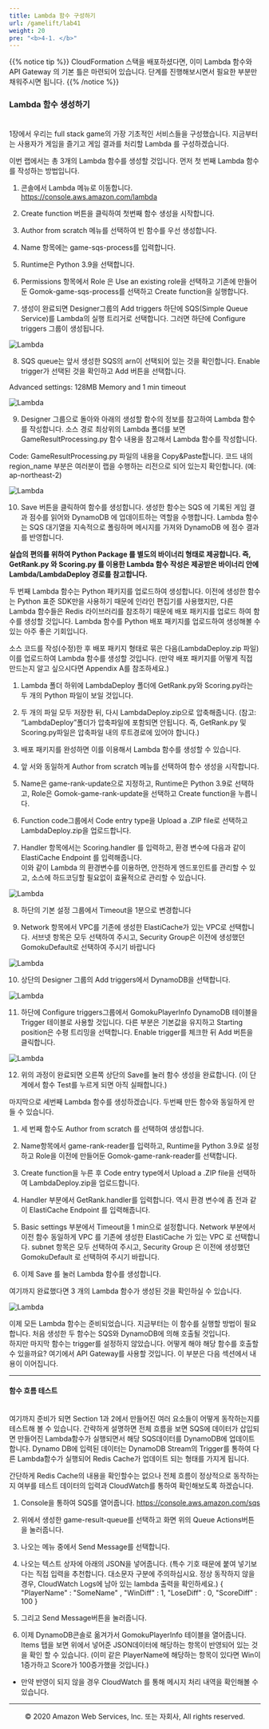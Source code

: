 ```yaml
---
title: Lambda 함수 구성하기
url: /gamelift/lab41
weight: 20
pre: "<b>4-1. </b>"
---
```



{{% notice tip %}}
CloudFormation 스택을 배포하셨다면, 이미 Lambda 함수와 API Gateway 의 기본 틀은 마련되어 있습니다. 단계를 진행해보시면서 필요한 부분만 채워주시면 됩니다.
{{% /notice %}}


### Lambda 함수 생성하기 <br/><br/>

1장에서 우리는 full stack game의 가장 기초적인 서비스들을 구성했습니다. 지금부터는 사용자가 게임을 즐기고 게임 결과를 처리할 Lambda 를 구성하겠습니다.

이번 랩에서는 총 3개의 Lambda 함수를 생성할 것입니다.
먼저 첫 번째 Lambda 함수를 작성하는 방법입니다.

1. 콘솔에서 Lambda 메뉴로 이동합니다. https://console.aws.amazon.com/lambda

2. Create function 버튼을 클릭하여 첫번째 함수 생성을 시작합니다.

3. Author from scratch 메뉴를 선택하여 빈 함수를 우선 생성합니다.

4. Name 항목에는 game-sqs-process를 입력합니다.

5. Runtime은 Python 3.9을 선택합니다.

6. Permissions 항목에서 Role 은 Use an existing role을 선택하고 기존에 만들어둔 Gomok-game-sqs-process를 선택하고 Create function을 실행합니다.

7. 생성이 완료되면 Designer그룹의 Add triggers 하단에 SQS(Simple Queue Service)를 Lambda의 실행 트리거로 선택합니다. 그러면 하단에 Configure triggers 그룹이 생성됩니다.

![Lambda](../../images/gamelift/lab41/Lambda-1.png)

8. SQS queue는 앞서 생성한 SQS의 arn이 선택되어 있는 것을 확인합니다. Enable trigger가 선택된 것을 확인하고 Add 버튼을 선택합니다.

Advanced settings: 128MB Memory and 1 min timeout

![Lambda](../../images/gamelift/lab41/Lambda-2.png)

9. Designer 그룹으로 돌아와 아래의 생성할 함수의 정보를 참고하여 Lambda 함수를 작성합니다. 소스 경로 최상위의 Lambda 폴더를 보면 GameResultProcessing.py 함수 내용을 참고해서 Lambda 함수를 작성합니다.

Code: GameResultProcessing.py 파일의 내용을 Copy&Paste합니다. 코드 내의 region_name 부분은 여러분이 랩을 수행하는 리전으로 되어 있는지 확인합니다. (예: ap-northeast-2)

![Lambda](../../images/gamelift/lab41/Lambda-3.png)

10. Save 버튼을 클릭하여 함수를 생성합니다. 생성한 함수는 SQS 에 기록된 게임 결과 점수를 읽어와 DynamoDB 에 업데이트하는 역할을 수행합니다. Lambda 함수는 SQS 대기열을 지속적으로 폴링하며 메시지를 가져와 DynamoDB 에 점수 결과를 반영합니다.

**실습의 편의를 위하여 Python Package 를 별도의 바이너리 형태로 제공합니다. 즉, GetRank.py 와 Scoring.py 를 이용한 Lambda 함수 작성은 제공받은 바이너리 안에 Lambda/LambdaDeploy 경로를 참고합니다.**

두 번째 Lambda 함수는 Python 패키지를 업로드하여 생성합니다.    이전에 생성한 함수는 Python 표준 SDK만을 사용하기 때문에 인라인 편집기를 사용했지만, 다른 Lambda 함수들은 Redis 라이브러리를 참조하기 때문에 배포 패키지를 업로드 하여 함수를 생성할 것입니다. Lambda 함수를 Python 배포 패키지를 업로드하여 생성해볼 수 있는 아주 좋은 기회입니다.

소스 코드를 작성(수정)한 후 배포 패키지 형태로 묶은 다음(LambdaDeploy.zip 파일) 이를 업로드하여 Lambda 함수를 생성할 것입니다. (만약 배포 패키지를 어떻게 직접 만드는지 알고 싶으시다면 Appendix A를 참조하세요.)

1. Lambda 폴더 하위에 LambdaDeploy 폴더에 GetRank.py와 Scoring.py라는 두 개의 Python 파일이 보일 것입니다.

2. 두 개의 파일 모두 저장한 뒤, 다시 LambdaDeploy.zip으로 압축해줍니다. (참고: “LambdaDeploy”폴더가 압축파일에 포함되면 안됩니다. 즉, GetRank.py 및 Scoring.py파일은 압축파일 내의 루트경로에 있어야 합니다.)

3. 배포 패키지를 완성하면 이를 이용해서 Lambda 함수를 생성할 수 있습니다.

4. 앞 서와 동일하게 Author from scratch 메뉴를 선택하여 함수 생성을 시작합니다.

5. Name은 game-rank-update으로 지정하고, Runtime은 Python 3.9로 선택하고, Role은 Gomok-game-rank-update을 선택하고 Create function을 누릅니다.

6. Function code그룹에서 Code entry type을 Upload a .ZIP file로 선택하고 LambdaDeploy.zip을 업로드합니다.

7. Handler 항목에서는 Scoring.handler 를 입력하고, 환경 변수에 다음과 같이 ElastiCache Endpoint 를 입력해줍니다.    
이와 같이 Lambda 의 환경변수를 이용하면, 안전하게 엔드포인트를 관리할 수 있고, 소스에 하드코딩할 필요없이 효율적으로 관리할 수 있습니다.

![Lambda](../../images/gamelift/lab41/Lambda-4.png)

8. 하단의 기본 설정 그룹에서 Timeout을 1분으로 변경합니다

9. Network 항목에서 VPC를 기존에 생성한 ElastiCache가 있는 VPC로 선택합니다. 서브넷 항목은 모두 선택하여 주시고, Security Group은 이전에 생성했던 GomokuDefault로 선택하여 주시기 바랍니다

![Lambda](../../images/gamelift/lab41/Lambda-5.png)

10. 상단의 Designer 그룹의 Add triggers에서 DynamoDB을 선택합니다.

![Lambda](../../images/gamelift/lab41/Lambda-6.png)

11. 하단에 Configure triggers그룹에서 GomokuPlayerInfo DynamoDB 테이블을 Trigger 테이블로 사용할 것입니다. 다른 부분은 기본값을 유지하고 Starting position은 수평 트리밍을 선택합니다. Enable trigger를 체크한 뒤 Add 버튼을 클릭합니다.

![Lambda](../../images/gamelift/lab41/Lambda-7.png)

12. 위의 과정이 완료되면 오른쪽 상단의 Save를 눌러 함수 생성을 완료합니다. (이 단계에서 함수 Test를 누르게 되면 아직 실패합니다.)


마지막으로 세번째 Lambda 함수를 생성하겠습니다. 두번째 만든 함수와 동일하게 만들 수 있습니다.

1. 세 번째 함수도 Author from scratch 를 선택하여 생성합니다.

2. Name항목에서 game-rank-reader를 입력하고, Runtime을 Python 3.9로 설정하고 Role을 이전에 만들어둔 Gomok-game-rank-reader를 선택합니다.

3. Create function을 누른 후 Code entry type에서 Upload a .ZIP file을 선택하여 LambdaDeploy.zip을 업로드합니다.

4. Handler 부분에서 GetRank.handler를 입력합니다. 역시 환경 변수에 좀 전과 같이 ElastiCache Endpoint 를 입력해줍니다.   

5. Basic settings 부분에서 Timeout을 1 min으로 설정합니다. Network 부분에서 이전 함수 동일하게 VPC 를 기존에 생성한 ElastiCache 가 있는 VPC 로 선택합니다. subnet 항목은 모두 선택하여 주시고, Security Group 은 이전에 생성했던 GomokuDefault 로 선택하여 주시기 바랍니다.

6. 이제 Save 를 눌러 Lambda 함수를 생성합니다.

여기까지 완료했다면 3 개의 Lambda 함수가 생성된 것을 확인하실 수 있습니다.

![Lambda](../../images/gamelift/lab41/Lambda-8.png)

이제 모든 Lambda 함수는 준비되었습니다. 지금부터는 이 함수를 실행할 방법이 필요합니다. 처음 생성한 두 함수는 SQS와 DynamoDB에 의해 호출될 것입니다.    
하지만 마지막 함수는 trigger를 설정하지 않았습니다. 어떻게 해야 해당 함수를 호출할 수 있을까요? 여기에서 API Gateway를 사용할 것입니다. 이 부분은 다음 섹션에서 내용이 이어집니다.

---

#### 함수 흐름 테스트 <br/><br/>


여기까지 준비가 되면 Section 1과 2에서 만들어진 여러 요소들이 어떻게 동작하는지를 테스트해 볼 수 있습니다. 간략하게 설명하면 전체 흐름을 보면 SQS에 데이터가 삽입되면 만들어진 Lambda함수가 실행되면서 해당 SQS데이터를 DynamoDB에 업데이트합니다. Dynamo DB에 입력된 데이터는 DynamoDB Stream의 Trigger를 통하여 다른 Lambda함수가 실행되어 Redis Cache가 업데이트 되는 형태를 가지게 됩니다. 

간단하게 Redis Cache의 내용을 확인할수는 없으나 전체 흐름이 정상적으로 동작하는지 여부를 테스트 데이터의 입력과 CloudWatch를 통하여 확인해보도록 하겠습니다.
1. Console을 통하여 SQS를 열어줍니다. https://console.aws.amazon.com/sqs
2. 위에서 생성한 game-result-queue를 선택하고 화면 위의 Queue Actions버튼을 눌러줍니다.
3. 나오는 메뉴 중에서 Send Message를 선택합니다.
4. 나오는 텍스트 상자에 아래의 JSON을 넣어줍니다. (특수 기호 때문에 붙여 넣기보다는 직접 입력을 추천합니다. 대소문자 구분에 주의하십시요. 정상 동작하지 않을 경우, CloudWatch Logs에 남아 있는 lambda 출력을 확인하세요.)
{ "PlayerName" : "SomeName" , "WinDiff" : 1, "LoseDiff" : 0, "ScoreDiff" : 100 }

5. 그리고 Send Message버튼을 눌러줍니다.
6. 이제 DynamoDB콘솔로 옮겨가서 GomokuPlayerInfo 테이블을 열어줍니다. Items 탭을 보면 위에서 넣어준 JSON데이터에 해당하는 항목이 반영되어 있는 것을 확인 할 수 있습니다. (이미 같은 PlayerName에 해당하는 항목이 있다면 Win이 1증가하고 Score가 100증가했을 것입니다.)

* 만약 반영이 되지 않을 경우 CloudWatch 를 통해 메시지 처리 내역을 확인해볼 수 있습니다.

---
<p align="center">
© 2020 Amazon Web Services, Inc. 또는 자회사, All rights reserved.
</p>
